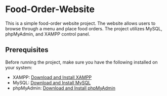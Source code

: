 # Food-Order-Website


This is a simple food-order website project. The website allows users to browse through a menu and place food orders. The project utilizes MySQL, phpMyAdmin, and XAMPP control panel.

## Prerequisites

Before running the project, make sure you have the following installed on your system:

- XAMPP: [Download and Install XAMPP](https://www.apachefriends.org/index.html)
- MySQL: [Download and Install MySQL](https://dev.mysql.com/downloads/)
- phpMyAdmin: [Download and Install phpMyAdmin](https://www.phpmyadmin.net/downloads/)


